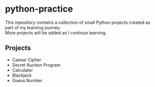 # python-practice
This repository contains a collection of small Python projects created as part of my learning journey.  
More projects will be added as I continue learning.

## Projects
- Caesar Cipher
- Secret Auction Program
- Calculator
- Blackjack
- Guess Number
